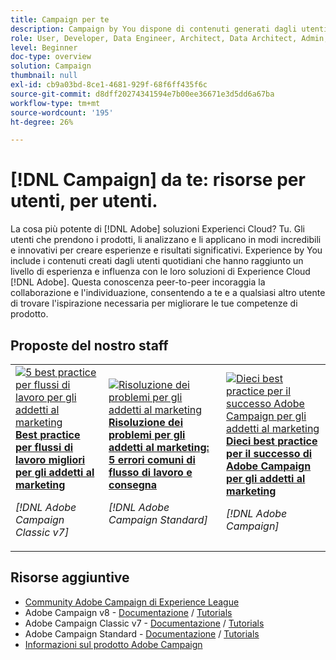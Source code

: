 ```yaml
---
title: Campaign per te
description: Campaign by You dispone di contenuti generati dagli utenti e creati da utenti quotidiani che hanno raggiunto un livello di esperienza e influenza con la loro conoscenza di Adobe Campaign.
role: User, Developer, Data Engineer, Architect, Data Architect, Admin, Leader
level: Beginner
doc-type: overview
solution: Campaign
thumbnail: null
exl-id: cb9a03bd-8ce1-4681-929f-68f6ff435f6c
source-git-commit: d8dff20274341594e7b00ee36671e3d5dd6a67ba
workflow-type: tm+mt
source-wordcount: '195'
ht-degree: 26%

---
```


# [!DNL Campaign] da te: risorse per utenti, per utenti.

La cosa più potente di [!DNL Adobe] soluzioni Experienci Cloud? Tu. Gli utenti che prendono i prodotti, li analizzano e li applicano in modi incredibili e innovativi per creare esperienze e risultati significativi. Experience by You include i contenuti creati dagli utenti quotidiani che hanno raggiunto un livello di esperienza e influenza con le loro soluzioni di Experience Cloud [!DNL Adobe]. Questa conoscenza peer-to-peer incoraggia la collaborazione e l&#39;individuazione, consentendo a te e a qualsiasi altro utente di trovare l&#39;ispirazione necessaria per migliorare le tue competenze di prodotto.

<div id="recs-overview-body-1"></div>
<div id="recs-overview-body-2"></div>
<div id="recs-overview-body-3"></div>
<div id="recs-overview-body-4"></div>
<div id="recs-overview-body-5"></div>
<div id="recs-overview-body-6"></div>

<div id="staff-picks-section">

## Proposte del nostro staff

<table>
<tr>
  <td>
    <a href="/help/campaign/ac-v7/workflow-best-practices-for-marketers.md">
      <img alt="5 best practice per flussi di lavoro per gli addetti al marketing" src="https://video.tv.adobe.com/v/3448147?format=jpeg&captions=ita" />
    </a>
    <div>
      <a href="/help/campaign/ac-v7/workflow-best-practices-for-marketers.md">
    <strong>Best practice per flussi di lavoro migliori per gli addetti al marketing</strong>
    </a>
    </div>
    <p>
    <em>[!DNL Adobe Campaign Classic v7]</em>
    <p>
  </td>
  <td>
    <a href="/help/campaign/acs/troubleshooting-for-marketers.md">
      <img alt="Risoluzione dei problemi per gli addetti al marketing" src="https://cdn.experienceleague.adobe.com/thumb/docs-campaign.png?lang=it" />
    </a>
    <div>
      <a href="/help/campaign/acs/troubleshooting-for-marketers.md">
    <strong>Risoluzione dei problemi per gli addetti al marketing: 5 errori comuni di flusso di lavoro e consegna</strong>
    </a>
    </div>
    <p>
    <em>[!DNL Adobe Campaign Standard]</em>
    <p>
  </td>
  <td>
    <a href="/help/campaign/10-best-practices-for-marketers.md">
      <img alt="Dieci best practice per il successo Adobe Campaign per gli addetti al marketing" src="https://cdn.experienceleague.adobe.com/thumb/docs-campaign.png?lang=it" />
    </a>
    <div>
      <a href="/help/campaign/10-best-practices-for-marketers.md">
    <strong>Dieci best practice per il successo di Adobe Campaign per gli addetti al marketing</strong>
    </a>
    </div>
    <p>
    <em>[!DNL Adobe Campaign]</em>
    <p>
  </td>
</tr>
</table>

</div>

## Risorse aggiuntive

* [Community Adobe Campaign di Experience League](https://experienceleaguecommunities.adobe.com/t5/adobe-analytics/ct-p/adobe-analytics-community)
* Adobe Campaign v8 - [Documentazione](https://experienceleague.adobe.com/docs/campaign-v8.html?lang=it) / [Tutorials](https://experienceleague.adobe.com/docs/campaign-learn/tutorials/overview.html?lang=it)
* Adobe Campaign Classic v7 - [Documentazione](https://experienceleague.adobe.com/docs/campaign-classic.html?lang=it) / [Tutorials](https://experienceleague.adobe.com/docs/campaign-classic-learn/tutorials/overview.html?lang=it)
* Adobe Campaign Standard - [Documentazione](https://experienceleague.adobe.com/docs/campaign-standard.html?lang=it) / [Tutorials](https://experienceleague.adobe.com/docs/campaign-standard-learn/tutorials/overview.html?lang=it)
* [Informazioni sul prodotto Adobe Campaign](https://business.adobe.com/products/campaign/adobe-campaign.html)
